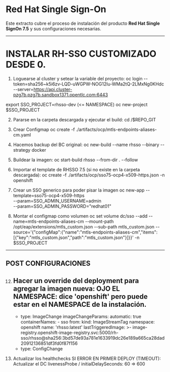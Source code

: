 # Red Hat Single Sign-On

Este extracto cubre el proceso de instalación del producto **Red Hat Single SignOn 7.5** y sus configuraciones necesarias.

--------------------------------------
# INSTALAR RH-SSO CUSTOMIZADO DESDE 0.


1) Loguearse al cluster y setear la variable del proyecto:
oc login --token=sha256~k5i6zv-LQD-uWGPW-NOG12Iu-WMa2tQ-2LMxNg0KHdc --server=https://api.cluster-pzg7b.pzg7b.sandbox1371.opentlc.com:6443

export SSO_PROJECT=rhsso-dev   (<= NAMESPACE)
oc new-project $SSO_PROJECT

2) Pararse en la carpeta descargada y ejecutar el build:
cd /$REPO_GIT

3) Crear Configmap 
oc create -f ./artifacts/ocp/mtls-endpoints-aliases-cm.yaml

4) Hacemos backup del BC original:
oc new-build --name rhsso --binary --strategy docker


5) Buildear la imagen:
oc start-build rhsso --from-dir . --follow


6) Importar el template de RHSSO 7.5 (si no existe en la carpeta descargada):
oc create -f ./artifacts/ocp/sso75-ocp4-x509-https.json -n openshift


7) Crear un SSO generico para poder pisar la imagen
oc new-app --template=sso75-ocp4-x509-https \
        --param=SSO_ADMIN_USERNAME=admin \
        --param=SSO_ADMIN_PASSWORD="redhat01"

8) Montar el configmap como volumen
oc set volume dc/sso --add --name=mtls-endpoints-aliases-cm --mount-path /opt/eap/extensions/mtls_custom.json --sub-path mtls_custom.json --source='{"configMap":{"name":"mtls-endpoints-aliases-cm","items":[{"key":"mtls_custom.json","path":"mtls_custom.json"}]}}' -n $SSO_PROJECT


--------------------
POST CONFIGURACIONES
--------------------
12) Hacer un override del deployment para agregar la imagen nueva:
    OJO EL NAMESPACE: dice 'openshift' pero puede estar en el NAMESPACE de la instalación.
    ----------------
    - type: ImageChange
      imageChangeParams:
        automatic: true
        containerNames:
          - sso
        from:
          kind: ImageStreamTag
          namespace: openshift
          name: 'rhsso:latest'
        lastTriggeredImage: >-
       image-registry.openshift-image-registry.svc:5000/rh-sso/rhsso@sha256:3bd57de93a781e1633919dc26e189a665ca28dad20912136851df3fd0f87f156
    - type: ConfigChange


13) Actualizar los healthchecks
SI ERROR EN PRIMER DEPLOY (TIMEOUT): Actualizar el DC livenessProbe / initialDelaySeconds: 60 => 600 


